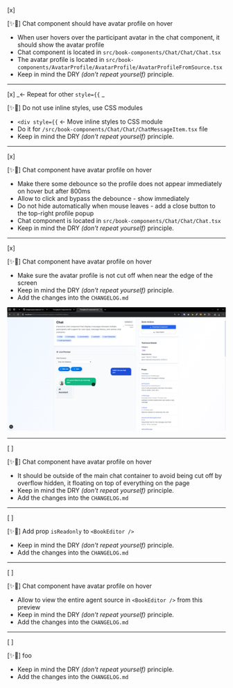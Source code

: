 [x]

[✨🔞] Chat component should have avatar profile on hover

-   When user hovers over the participant avatar in the chat component, it should show the avatar profile
-   Chat component is located in `src/book-components/Chat/Chat/Chat.tsx`
-   The avatar profile is located in `src/book-components/AvatarProfile/AvatarProfile/AvatarProfileFromSource.tsx`
-   Keep in mind the DRY _(don't repeat yourself)_ principle.

---

[x] _<- Repeat for other `style={{` _

[✨🔞] Do not use inline styles, use CSS modules

-   `<div style={{` <- Move inline styles to CSS module
-   Do it for `/src/book-components/Chat/Chat/ChatMessageItem.tsx` file
-   Keep in mind the DRY _(don't repeat yourself)_ principle.

---

[x]

[✨🔞] Chat component have avatar profile on hover

-   Make there some debounce so the profile does not appear immediately on hover but after 800ms
-   Allow to click and bypass the debounce - show immediately
-   Do not hide automatically when mouse leaves - add a close button to the top-right profile popup
-   Chat component is located in `src/book-components/Chat/Chat/Chat.tsx`
-   Keep in mind the DRY _(don't repeat yourself)_ principle.

---

[x]

[✨🔞] Chat component have avatar profile on hover

-   Make sure the avatar profile is not cut off when near the edge of the screen
-   Keep in mind the DRY _(don't repeat yourself)_ principle.
-   Add the changes into the `CHANGELOG.md`

![cropped avatar](screenshots/2025-10-0150-chat-profile.png)

---

[ ]

[✨🔞] Chat component have avatar profile on hover

-   It should be outside of the main chat container to avoid being cut off by overflow hidden, it floating on top of everything on the page
-   Keep in mind the DRY _(don't repeat yourself)_ principle.
-   Add the changes into the `CHANGELOG.md`

---

[ ]

[✨🔞] Add prop `isReadonly` to `<BookEditor />`

-   Keep in mind the DRY _(don't repeat yourself)_ principle.
-   Add the changes into the `CHANGELOG.md`

---

[ ]

[✨🔞] Chat component have avatar profile on hover

-   Allow to view the entire agent source in `<BookEditor />` from this preview
-   Keep in mind the DRY _(don't repeat yourself)_ principle.
-   Add the changes into the `CHANGELOG.md`

---

[ ]

[✨🔞] foo

-   Keep in mind the DRY _(don't repeat yourself)_ principle.
-   Add the changes into the `CHANGELOG.md`
